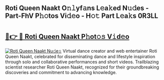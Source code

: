 ## Roti Queen Naakt O𝚗𝚕yf𝚊ns L𝚎a𝚔ed N𝚞𝚍es - Part-FhV P𝚑𝚘tos Vi𝚍𝚎o - H𝚘𝚝 Part L𝚎a𝚔s 0R3LL

# <h2><a href="http://kfd9qa.oniu.top/?m=Roti+Queen+Naakt">🔗👉 🔴 Roti Queen Naakt P𝚑ot𝚘𝚜 V𝚒d𝚎o</a></h2>

[![Roti Queen Naakt Nu𝚍e𝚜](https://i.imgur.com/0qMVB7G.gif)](http://kfd9qa.oniu.top/?m=Roti+Queen+Naakt)
Virtual dance creator and web entertainer Roti Queen Naakt, celebrated for disseminating dance and lifestyle inspiration through solo and collaborative performances and short videos. Trailblazing scientist researcher Roti Queen Naakt, recognized for their groundbreaking discoveries and commitment to advancing knowledge.  
